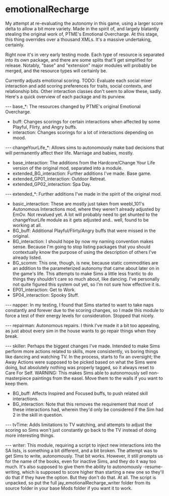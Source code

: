 # emotionalRecharge
My attempt at re-evaluating the autonomy in this game, using a larger score delta to allow a bit more variety.
Made in the spirit of, and largely blatantly stealing the original work of, PTME's Emotional Overcharge.
At this stage, this thing overrides over a thousand XMLs. It's a massive undertaking, certainly.

Right now it's in very early testing mode. Each type of resource is separated into its own package, and there are some splits that'll get simplified for release.
Notably, "base" and "extension" major modules will probably be merged, and the resource types will certainly be.

Currently adjusts emotional scoring.
TODO: Evaluate each social mixer interaction and add scoring preferences for traits, social contexts, and relationship bits. Other interaction classes don't seem to allow these, sadly.
Here's a quick overview of each package and its purview.

--- base_*: The resources changed by PTME's original Emotional Overcharge.
* buff: Changes scorings for certain interactions when affected by some Playful, Flirty, and Angry buffs.
* interaction: Changes scorings for a lot of interactions depending on mood.

--- changeYourLife_*: Allows sims to autonomously make bad decisions that will permanently affect their life. Marriage and babies, mostly.
* base_interaction: The additions from the Hardcore/Change Your Life version of the original mod, separated into a module.
* extended_BG_interaction: Further additions I've made. Base game.
* extended_GP01_interaction: Outdoor Retreat.
* extended_GP02_interaction: Spa Day.

--- extended_*: Further additions I've made in the spirit of the original mod.
* basic_interaction: These are mostly just taken from weebl_101's Autonomous Interactions mod, where they weren't already adjusted by EmOv. Not revalued yet. A lot will probably need to get shunted to the changeYourLife module as it gets adjusted and.. well, found to be working at all.
* BG_buff: Additional Playful/Flirty/Angry buffs that were missed in the original.
* BG_interaction: I should hope by now my naming convention makes sense. Because I'm going to stop listing packages that you should contextually know the purpose of using the description of others I've already listed.
* BG_scomm: This one, though, is new, because static commodities are an addition to the parameterized autonomy that came about later on in the game's life. This attempts to make Sims a little less frantic to do things they shouldn't care so much about, like dancing. I've personally not quite figured this system out yet, so I'm not sure how effective it is.
* EP01_interaction: Get to Work.
* SP04_interaction: Spooky Stuff.

--- napper: In my testing, I found that Sims started to want to take naps constantly and forever due to the scoring changes, so I made this module to force a test of their energy levels for consideration. Stopped that nicely.

--- repairman: Autonomous repairs. I think I've made it a bit too appealing, as just about every sim in the house wants to go repair things when they break.

--- skiller: Perhaps the biggest changes I've made. Intended to make Sims perform more actions related to skills, more consistently, vs boring things like dancing and watching TV.
In the process, starts to fix an oversight; the Away Actions were supposed to be picked based on what the Sims were doing, but absolutely nothing was properly tagged, so it always reset to Care For Self.
WARNING: This makes Sims able to autonomously sell non-masterpiece paintings from the easel. Move them to the walls if you want to keep them.
* BG_buff: Affects Inspired and Focused buffs, to push related skill interactions.
* BG_interaction: Note that this removes the requirement that most of these interactions had, wherein they'd only be considered if the Sim had 2 in the skill in question.

--- tvTime: Adds limitations to TV watching, and attempts to adjust the scoring so Sims won't just constantly go back to the TV instead of doing more interesting things.

--- writer: This module, requiring a script to inject new interactions into the SA lists, is something a bit different, and a bit broken.
The attempt was to get Sims to write, autonomously. That bit works.
However, it still prompts us for the name of the books, even for inactive Sims, and they do it way too much.
It's also supposed to give them the ability to autonomously -resume- writing, which is supposed to score higher than starting a new one so they'll do that if they have the option.
But they don't do that. At all.
The script is unpacked, so put the full jay_emotionalRecharge_writer folder from its source folder in your base Mods folder if you want it to work.
